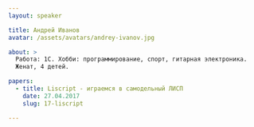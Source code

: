 ```yaml
---
layout: speaker

title: Андрей Иванов
avatar: /assets/avatars/andrey-ivanov.jpg

about: >
  Работа: 1С. Хобби: программирование, спорт, гитарная электроника. 
  Женат, 4 детей.

papers:
  - title: Liscript - играемся в самодельный ЛИСП
    date: 27.04.2017
    slug: 17-liscript

---
```


